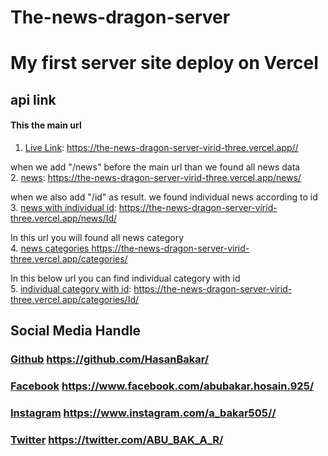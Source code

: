 # The-news-dragon-server
# My first server site deploy on Vercel
## api link
#### This the main url
1. [Live Link](https://the-news-dragon-server-virid-three.vercel.app/):  <https://the-news-dragon-server-virid-three.vercel.app//>

when we add "/news" before the main url than we found all news data  
2. [news](https://the-news-dragon-server-virid-three.vercel.app/news):  <https://the-news-dragon-server-virid-three.vercel.app/news/>

when we also add "/id" as result. we found individual news according to id   
3. [news with individual id](https://the-news-dragon-server-virid-three.vercel.app/news/0282e0e58a5c404fbd15261f11c2ab6a): <https://the-news-dragon-server-virid-three.vercel.app/news/Id/>

In this url you will found all news category  
4. [news categories ](https://the-news-dragon-server-virid-three.vercel.app/categories) <https://the-news-dragon-server-virid-three.vercel.app/categories/>

In this below url you can find individual category with id     
5. [individual category with id](https://the-news-dragon-server-virid-three.vercel.app/categories/1): <https://the-news-dragon-server-virid-three.vercel.app/categories/Id/>

## Social Media Handle

### [Github](https://github.com/HasanBakar) <https://github.com/HasanBakar/>

### [Facebook](https://www.facebook.com/abubakar.hosain.925) <https://www.facebook.com/abubakar.hosain.925/>

### [Instagram](https://www.instagram.com/a_bakar505/) <https://www.instagram.com/a_bakar505//>

### [Twitter](https://twitter.com/ABU_BAK_A_R) <https://twitter.com/ABU_BAK_A_R/>
